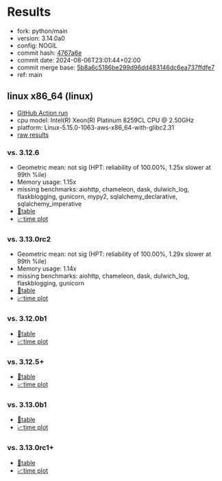 # Results

- fork: python/main
- version: 3.14.0a0
- config: NOGIL
- commit hash: [4767a6e](https://github.com/python/cpython/commit/4767a6e)
- commit date: 2024-08-06T23:01:44+02:00
- commit merge base: [5b8a6c5186be299d96dd483146dc6ea737ffdfe7](https://github.com/python/cpython/commit/5b8a6c5186be299d96dd483146dc6ea737ffdfe7)
- ref: main

## linux x86_64 (linux)

- [GitHub Action run](https://github.com/facebookexperimental/free-threading-benchmarking/actions/runs/10275023448)
- cpu model: Intel(R) Xeon(R) Platinum 8259CL CPU @ 2.50GHz
- platform: Linux-5.15.0-1063-aws-x86_64-with-glibc2.31
- [raw results](bm-20240806-linux-x86_64-python-main-3.14.0a0-4767a6e.json)

### vs. 3.12.6

- Geometric mean: not sig (HPT: reliability of 100.00%, 1.25x slower at 99th %ile)
- Memory usage: 1.15x
- missing benchmarks: aiohttp, chameleon, dask, dulwich_log, flaskblogging, gunicorn, mypy2, sqlalchemy_declarative, sqlalchemy_imperative
- [📄table](bm-20240806-linux-x86_64-python-main-3.14.0a0-4767a6e-vs-3.12.6.md)
- [📈time plot](bm-20240806-linux-x86_64-python-main-3.14.0a0-4767a6e-vs-3.12.6.svg)

### vs. 3.13.0rc2

- Geometric mean: not sig (HPT: reliability of 100.00%, 1.29x slower at 99th %ile)
- Memory usage: 1.14x
- missing benchmarks: aiohttp, chameleon, dask, dulwich_log, flaskblogging, gunicorn
- [📄table](bm-20240806-linux-x86_64-python-main-3.14.0a0-4767a6e-vs-3.13.0rc2.md)
- [📈time plot](bm-20240806-linux-x86_64-python-main-3.14.0a0-4767a6e-vs-3.13.0rc2.svg)

### vs. 3.12.0b1

- [📄table](bm-20240806-linux-x86_64-python-main-3.14.0a0-4767a6e-vs-3.12.0b1.md)
- [📈time plot](bm-20240806-linux-x86_64-python-main-3.14.0a0-4767a6e-vs-3.12.0b1.svg)

### vs. 3.12.5+

- [📄table](bm-20240806-linux-x86_64-python-main-3.14.0a0-4767a6e-vs-3.12.5%2B.md)
- [📈time plot](bm-20240806-linux-x86_64-python-main-3.14.0a0-4767a6e-vs-3.12.5%2B.svg)

### vs. 3.13.0b1

- [📄table](bm-20240806-linux-x86_64-python-main-3.14.0a0-4767a6e-vs-3.13.0b1.md)
- [📈time plot](bm-20240806-linux-x86_64-python-main-3.14.0a0-4767a6e-vs-3.13.0b1.svg)

### vs. 3.13.0rc1+

- [📄table](bm-20240806-linux-x86_64-python-main-3.14.0a0-4767a6e-vs-3.13.0rc1%2B.md)
- [📈time plot](bm-20240806-linux-x86_64-python-main-3.14.0a0-4767a6e-vs-3.13.0rc1%2B.svg)

